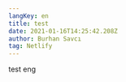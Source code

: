 ```yaml
---
langKey: en
title: test
date: 2021-01-16T14:25:42.208Z
author: Burhan Savcı
tag: Netlify
---
```

test eng